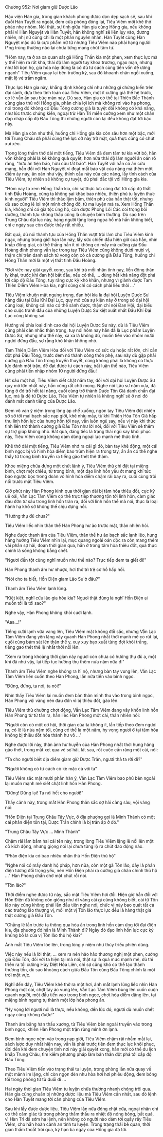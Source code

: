 




Chương 952: Nơi giam giữ Dược Lão




Hậu viện Hàn gia, trong gian khách phòng được dọn dẹp sạch sẽ, sau khi đuổi Hàn Tuyết ra ngoài, đem cửa phòng đóng lại, Tiêu Viêm mới khẽ thở phào nhẹ nhõm. Nói thật, sự tình giữa Hàn gia cùng Hồng gia, nếu không phải vì Hàn Nguyệt và Hàn Tuyết, hắn không nghĩ sẽ liên lụy vào, đương nhiên, nhị nữ cũng chỉ là một phần nguyên nhân. Hàn Tuyết cùng Hàn Nguyệt mặc dù là cực phẩm nữ tử nhưng Tiêu Viêm nào phải hạng người t*ng trùng thượng não lại chưa từng mang chút tâm tư.

"Hôm nay, ta ở xa xa quan sát gã Hồng Thần kia một phen, xem thực lực mà y thể hiện ra rất khá, thái độ làm người tuy khoa trương, ngạo mạn, nhưng như lời bọn họ, gia hỏa này đúng là có đủ tư cách cùng tiền vốn để ương ngạnh" Tiêu Viêm quay lại bên trường kỷ, sau đó khoanh chân ngồi xuống, mặt lộ vẻ trầm ngâm.

Thực lực Hàn gia này, khẳng định không chỉ như những gì chứng kiến trên đại sảnh, dựa theo tính toán của Tiêu Viêm, một ít cường giả thế hệ trước, có lẽ vẫn ẩn sau bức màn này. Dù sao, Hàn gia có thể tại Thiên Bắc Thành cùng giao thủ với Hồng gia, phân chia lợi ích mà không rơi vào hạ phong, nói trong đó không có Đấu Tông cường giả là tuyệt đối không có khả năng, như lúc trước chứng kiến, ngoại trừ Hàn Trì miễn cưỡng xem như một chân đạp nhập cấp độ Đấu Tông thì những người còn lại đều không đạt tới bậc này.

Mà Hàn gia còn như thế, huống chi Hồng gia kia còn sâu hơn một bậc, mới tới Trung Châu đã phải cùng thế lực cỡ này trở mặt, quả thực cũng có chút xui xẻo.

Trong lòng thầm thở dài một tiếng, Tiêu Viêm đã đem tâm tư kia vứt bỏ, hắn vốn không phải là kẻ không quả quyết, hơn nữa thái độ làm người ân oán rõ ràng, "hữu ân tiện báo, hữu cừu tất báo". Hàn Tuyết với hắn có ân cứu mạng, hắn đối với Hàn Nguyệt vì đoạt mất bảo vật của nàng mà thêm một điểm áy náy, ân oán như vậy, thỉnh cầu này của các nàng, lấy tính cách của Tiêu Viêm, tự nhiên sẽ không cự tuyệt, dù phải đắc tội với Hồng gia kia.

"Hôm nay ta xem Hồng Thần kia, chỉ sợ thực lực cũng đạt tới cấp độ thất tinh Đấu Hoàng, cùng ta không sai khác bao nhiêu, thiên phú tu luyện thực kinh người" Tiêu Viêm thì thào lẩm bẩm, thiên phú của hắn thật tốt, nhưng dù sao cũng lẻ loi một mình chống đỡ, từ ma luyện mà ra. Xem Hồng Thần kia, không chỉ có gia tộc ủng hộ, còn được Phong Lôi Các coi trọng bồi dưỡng, thành tựu không thấp cũng là chuyện bình thường. Dù sao trên Trung Châu đại lục này, hạng người tàng long ngọa hổ mà hắn không biết, chỉ e ngày sau còn được thấy rất nhiều.

Bất quá, dù nói thành tựu của Hồng Thần vượt trội làm cho Tiêu Viêm kinh ngạc, nhưng trong giới hạn lần này, lấy sức chiến đấu hiện giờ của hắn, nhìn khắp đồng giai, có thể thắng hắn ít ỏi không có mấy mà cường giả Đấu Hoàng đỉnh phong vẫn lạc trong tay Tiêu Viêm cũng không dưới mười vị, thậm chí trên danh sách tử vong còn có cả cường giả Đấu Tông, huống chi Hồng Thần mới là một vị thất tinh Đấu Hoàng.

"Đợi việc này giải quyết xong, sau khi trả mối nhân tình này, liền động thân ly khai, trước khi đan hội bắt đầu, nếu có thể, … dùng hết khả năng đột phá tới cấp độ Đấu Tông, tuy rằng cực kỳ khó khăn, nhưng vì giành được Tam Thiên Diễm Viêm Hỏa kia, nghĩ cũng chỉ có cách phải liều thôi …"

Tiêu Viêm khuôn mặt ngưng trọng, đan hội kia là đại hội Luyện Dược Sư hàng đầu tại Đấu Khí Đại Lục, quy mô của sự kiện này ở trong số đại hội cùng loại, không cái nào có thể sánh được, thậm chí nói Đan Hội, đại biểu cho cuộc tranh đấu của những Luyện Dược Sư kiệt xuất nhất Đấu Khí Đại Lục cũng không sai.

Hướng về phía loại đỉnh cao đại hội Luyện Dược Sư này, dù là Tiêu Viêm cũng phải cân nhắc thận trọng, tuy nói hôm nay hắn đã là Lục phẩm Luyện Dược Sư, nhưng như thế này, xa xa là không đủ, muốn tiến vào nhóm mười người đứng đầu, sợ rằng khó khăn không nhỏ.

Tam Thiên Diễm Viêm Hỏa đối với Tiêu Viêm có sức dụ hoặc rất lớn, chỉ cần đột phá Đấu Tông, trước đem nó thành công thôn phệ, sau này dù gặp phải cường giả Đấu Tôn trong truyền thuyết, cũng không phải là không có thực lực đánh một trận, để đạt được tư cách này, bất luận thế nào, Tiêu Viêm cũng phải tiến nhập nhóm 10 người đứng đầu!

Hít sâu một hơi, Tiêu Viêm siết chặt nắm tay, đối với đại hội Luyện Dược Sư quy mô lớn nhất này, hắn cũng rất chờ mong. Nghe nói Lão sư năm xưa, đã từng ở đó trổ hết tài năng, cuối cùng trở thành Dược Tôn Giả danh chấn đại lục, mà là đệ tử Dược Lão, Tiêu Viêm tự nhiên là không nghĩ sẽ ở nơi đó đánh mất danh tiếng của Dược Lão.

Đem vô vàn ý niệm trong lòng áp chế xuống, ngón tay Tiêu Viêm đột nhiên sờ sờ tới mai bạch sắc nạp giới, khẽ nhíu mày, từ khi Thiên Hỏa Tôn Giả hấp thu linh hồn lực của hung hồn tới nay, vẫn luôn ngủ say, nếu vị này khi thức tỉnh liền trở thành cường giả Đấu Tôn như lời nói, đối với Tiêu Viên sẽ thêm sự trợ giúp không nhỏ. Bất quá, đáng tiếc là trạng thái ngủ say khôi phục này, Tiêu Viêm cũng không dám dùng ngoại lực mạnh mẽ thức tỉnh.

Khẽ thở dài một tiếng, Tiêu Viêm nhớ ra cái gì đó, bàn tay khẽ động, một cái bình ngọc bị vô hình hỏa diễm bao trùm hiện ra trong tay, ẩn ẩn có thể nghe thấy từ trong bình truyền ra tiếng gào thét thê thảm.

Khóe miệng chứa đựng một chút lãnh ý, Tiêu Viêm thủ chỉ đặt tại miệng bình, chợt một chiêu, từ trong bình, một đạo linh hồn yếu ớt mang khí tức bạo ngược bọc trong đoàn vô hình hỏa diễm chậm rãi bay ra, cuối cùng trôi nổi trước mặt Tiêu Viêm.

Giờ phút này Hàn Phong kinh qua thời gian dài bị tâm hỏa thiêu đốt, cực kỳ uể oải, Vẫn Lạc Tâm Viêm có thể trực tiếp thương tổn tới linh hồn, cảm giác đau đớn từ sâu trong linh hồn tràn ra, đối với linh hồn thể mà nói, thực là loại hành hạ khổ sở không thể chịu đựng nổi.

"Hưởng thụ đủ chưa?"

Tiêu Viêm liếc nhìn thân thể Hàn Phong hư ảo trước mặt, thản nhiên hỏi.

Nghe được thanh âm của Tiêu Viêm, thân thể hư ảo bạch sắc lạnh lẽo, hung hăng hướng Tiêu Viêm nhìn lại, mục quang ngoài oán độc ra còn mang thêm vài phần sợ hãi, đoạn thời gian qua, hắn ở trong tâm hỏa thiêu đốt, quả thực chính là sống không bằng chết.

"Ngươi đến tột cùng nghĩ muốn như thế nào? Trực tiếp đem ta giết đi!"

Hàn Phong thanh âm hư nhược, hơi thở trì trệ cơ hồ hấp hối.

"Nói cho ta biết, Hồn Điện giam Lão Sư ở đâu?"

Thanh âm Tiêu Viêm lạnh lùng.

"Kiệt kiệt, nghĩ cứu lão gia hỏa kia? Ngươi thật đúng là nghĩ Hồn Điện ai muốn tới là tới sao?"

Nghe vậy, Hàn Phong không khỏi cười lạnh.

"Aaa…!"

Tiếng cười lạnh vừa vang lên, Tiêu Viêm mặt không đổi sắc, nhưng Vẫn Lạc Tâm Viêm đang yên lặng vây quanh Hàn Phong nhất thời mạnh mẽ co rút lại, cuối cùng bám sát lên thân thể y, xuy xuy bạo xuất từng đợt khói trắng, tiếng gao thét thê lệ nhất thời nổi lên.

"Xem ra trong khoảng thời gian này ngươi còn chưa có hưởng thụ đủ a, một khi đã như vậy, lại tiếp tục hưởng thụ thêm nửa năm nữa đi"

Thanh âm Tiêu Viêm nghe không ra hỉ nộ, nhưng bàn tay vung lên, Vẫn Lạc Tâm Viêm liền cuốn theo Hàn Phong, lần nữa tiến vào bình ngọc.

"Đừng, đừng, ta nói, ta nói!"

Nhìn thấy Tiêu Viêm lại muốn đem bản thân mình thu vào trong bình ngọc, Hàn Phong vội vàng nén đau đớn vì bị thiêu đốt, gào lên.

Tiêu Viêm thủ chưởng chợt động, Vẫn Lạc Tâm Viêm đang vây khốn linh hồn Hàn Phong từ từ tản ra, hắn liếc Hàn Phong một cái, thản nhiên nói:

"Ngươi còn có một cơ hội, thời gian của ta không ít, lần tiếp theo đem ngươi ra, có lẽ là nửa năm tới, cũng có thể là một năm, hy vọng ngươi ở tại tâm hỏa không bị thiêu đốt hóa thành hư vô …"

Nghe được lời này, thân ảnh hư huyễn của Hàn Phong nhất thời hung hăng gào thét, trong mắt xẹt qua vẻ sợ hãi, lát sau, rốt cuộc cắn răng một cái, nói:

"Ta cho người biết địa điểm giam giữ Dược Trần, ngươi thả ta rời đi?"

"Ngươi không có tư cách cò kè mặc cả với ta"

Tiêu Viêm sắc mặt mười phần hàn ý, Vẫn Lạc Tâm Viêm bao phủ bên ngoài lại muốn mạnh mẽ siết chặt linh hồn Hàn Phong.

"Dừng! Dừng lại! Ta nói hết cho ngươi!"

Thấy cảnh này, trong mắt Hàn Phong thần sắc sợ hãi càng sâu, vội vàng nói:

"Hồn Điện tại Trung Châu Tây Vực, ở địa phương gọi là Minh Thành có một cái phân điện tồn tại, Dược Trần chính là bị trấn áp ở đó."

"Trung Châu Tây Vực … Minh Thành"

Chậm rãi lẩm bẩm hai cái tên này, trong lòng Tiêu Viêm lặng lẽ nổi lên một cỗ kích động, nhưng giọng nói lại chưa từng lộ ra chút dao động nào.

"Phân điện kia có bao nhiêu nhân thủ Hồn Điện thủ hộ"

"Nghe nói có mấy danh hộ pháp, hơn nữa, còn một gã Tôn lão, đây là phân điện tương đối trọng yếu, nên Hồn Điện phái ra cường giả chân chính thủ hộ …" Hàn Phong chần chờ một chút rồi nói.

"Tôn lão?"

Thời điểm nghe được từ này, sắc mặt Tiêu Viêm hơi đổi. Hiện giờ hắn đối với Hồn Điện đã không còn giống như dĩ vãng cái gì cũng không biết, cái từ Tôn lão này cũng không phải lần đầu tiên nghe nói, chức vị này bao quát tất cả các trưởng lão thượng vị, mỗi một vị Tôn lão thực lực đều là hàng thật giá thật cường giả Đấu Tôn.

"Chẳng lẽ lần trước ta thông qua hỏa ấn trong linh hồn cảm ứng tới đại điện kia, địa phương đó hẳn là Minh Thành đi? Ngày đó đạo linh hồn lực cực kỳ khủng bố là của vị Tôn lão thủ hộ kia?"

Ánh mắt Tiêu Viêm lóe lên, trong lòng ý niệm như thủy triều phiên dũng.

Việc này nếu là lời thật, … xem ra nên hảo hảo thương nghị một phen, cường giả Đấu Tôn, đối với ta hiện tại mà nói, thật sự là quá mức mạnh mẽ, dù thi triển ra tối cường Hủy Diệt Hỏa Liên, chỉ sợ cũng khó có thể tạo thành thương tổn, dù sao khoảng cách giữa Đấu Tôn cùng Đấu Tông chính là một trời một vực.

Nghĩ đến đây, Tiêu Viêm khẽ thở ra một hơi, ánh mắt lạnh lùng liếc nhìn Hàn Phong một cái, chợt tay áo vung lên, Vẫn Lạc Tâm Viêm bùng lên cuồn cuộn quanh người, một đầu tiến vào trong bình ngọc, chợt hỏa diễm dâng lên, tại miệng bình ngưng tụ thành một lớp hỏa phong ấn.

"Hy vọng lời ngươi nói là thực, nếu không, đến lúc đó, ngươi dù muốn chết ngay cũng không được!"

Thanh âm băng hàn thấu xương, từ Tiêu Viêm bên ngoài truyền vào trong bình ngọc, khiến Hàn Phong một trận rùng mình ớn lạnh.

Đem bình ngọc ném vào trong nạp giới, Tiêu Viêm chậm rãi nhắm mắt lại, sách lược duy nhất hiện nay, vẫn là phải trước tiên đem thực lực khôi phục, đợi đến khi đem chuyện tình nơi này giải quyết xong, hắn mới có thể du lịch khắp Trung Châu, tìm kiếm phương pháp làm bản thân đột phá tới cấp độ Đấu Tông.

Theo Tiêu Viêm tiến vào trạng thái tu luyện, trong phòng lần nữa quay về một mảnh im lặng, chỉ còn ngọn đèn nhu hòa hơi hơi phiêu động, đem bóng tối trong phòng từ từ đuổi đi …

Hai ngày thời gian Tiêu Viêm tu luyện chữa thương nhanh chóng trôi qua. Hàn gia cũng chuẩn bị những dược liệu mà Tiêu Viêm cần nhất, sau đó lệnh cho Hàn Tuyết mang tới căn phòng của Tiêu Viêm.

Sau khi lấy được dược liệu, Tiêu Viêm lần nữa đóng chặt cửa, ngoại nhân chỉ có thể cảm giác từ trong phòng thẩm thấu ra nhiệt độ nóng bỏng, bất quá, vì Hàn Trì đã sớm hạ lệnh, nên không có người nào dám tới quấy rầy Tiêu Viêm, cho hắn hoàn cảnh an tĩnh tu luyện. Trong trạng thái bế quan, thời gian thấm thoắt trôi qua, kỳ hạn ba ngày của Hồng gia đã tới.




